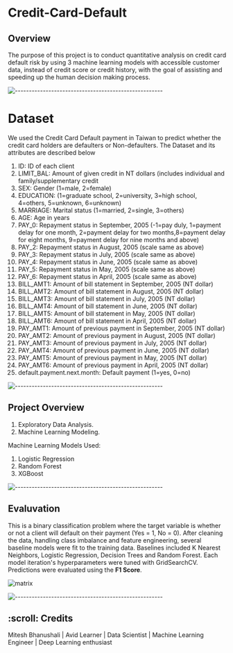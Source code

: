 # Credit-Card-Default
## Overview

The purpose of this project is to conduct quantitative analysis on credit card default risk by using 3 machine learning models with accessible customer data, instead of credit score or credit history, with the goal of assisting and speeding up the human decision making process.

![-----------------------------------------------------](https://raw.githubusercontent.com/andreasbm/readme/master/assets/lines/rainbow.png)

# Dataset
We used the Credit Card Default payment in Taiwan to predict whether the credit card holders are defaulters or Non-defaulters. The Dataset and its attributes are described below


1. ID: ID of each client 
2. LIMIT_BAL: Amount of given credit in NT dollars (includes individual and family/supplementary credit
3. SEX: Gender (1=male, 2=female)
4. EDUCATION: (1=graduate school, 2=university, 3=high school, 4=others, 5=unknown, 6=unknown)
5. MARRIAGE: Marital status (1=married, 2=single, 3=others)
6. AGE: Age in years
7. PAY_0: Repayment status in September, 2005 (-1=pay duly, 1=payment delay for one month, 2=payment delay for two months,8=payment delay for eight months, 9=payment delay for nine months and above)
8. PAY_2: Repayment status in August, 2005 (scale same as above)
9. PAY_3: Repayment status in July, 2005 (scale same as above)
10. PAY_4: Repayment status in June, 2005 (scale same as above)
11. PAY_5: Repayment status in May, 2005 (scale same as above)
12. PAY_6: Repayment status in April, 2005 (scale same as above)
13. BILL_AMT1: Amount of bill statement in September, 2005 (NT dollar)
14. BILL_AMT2: Amount of bill statement in August, 2005 (NT dollar)
15. BILL_AMT3: Amount of bill statement in July, 2005 (NT dollar)
16. BILL_AMT4: Amount of bill statement in June, 2005 (NT dollar)
17. BILL_AMT5: Amount of bill statement in May, 2005 (NT dollar)
18. BILL_AMT6: Amount of bill statement in April, 2005 (NT dollar)
19. PAY_AMT1: Amount of previous payment in September, 2005 (NT dollar)
20. PAY_AMT2: Amount of previous payment in August, 2005 (NT dollar)
21. PAY_AMT3: Amount of previous payment in July, 2005 (NT dollar)
22. PAY_AMT4: Amount of previous payment in June, 2005 (NT dollar)
23. PAY_AMT5: Amount of previous payment in May, 2005 (NT dollar)
24. PAY_AMT6: Amount of previous payment in April, 2005 (NT dollar)
25. default.payment.next.month: Default payment (1=yes, 0=no)


![-----------------------------------------------------](https://raw.githubusercontent.com/andreasbm/readme/master/assets/lines/rainbow.png)

## Project Overview<br>

1. Exploratory Data Analysis.
2. Machine Learning Modeling.

Machine Learning Models Used: 
1. Logistic Regression
2. Random Forest
3. XGBoost

![-----------------------------------------------------](https://raw.githubusercontent.com/andreasbm/readme/master/assets/lines/rainbow.png)


## Evaluvation

This is a binary classification problem where the target variable is whether or not a client will default on their payment (Yes = 1, No = 0). After cleaning the data, handling class imbalance and feature engineering, several baseline models were fit to the training data. Baselines included K Nearest Neighbors, Logistic Regression, Decision Trees and Random Forest. Each model iteration's hyperparameters were tuned with GridSearchCV. Predictions were evaluated using the **F1 Score**.

![matrix]([./visualizations/normalized_forest_matrix.png](https://www.google.com/url?sa=i&url=https%3A%2F%2Ftowardsdatascience.com%2Fconfusion-matrix-for-your-multi-class-machine-learning-model-ff9aa3bf7826&psig=AOvVaw1tVUZk4sAE_YMIi_7FhtLy&ust=1654186304183000&source=images&cd=vfe&ved=0CAwQjRxqFwoTCNjrgqvSjPgCFQAAAAAdAAAAABAD))



![-----------------------------------------------------](https://raw.githubusercontent.com/andreasbm/readme/master/assets/lines/rainbow.png)

<!-- CREDITS -->
<h2 id="credits"> :scroll: Credits</h2>

Mitesh Bhanushali | Avid Learner | Data Scientist | Machine Learning Engineer | Deep Learning enthusiast
